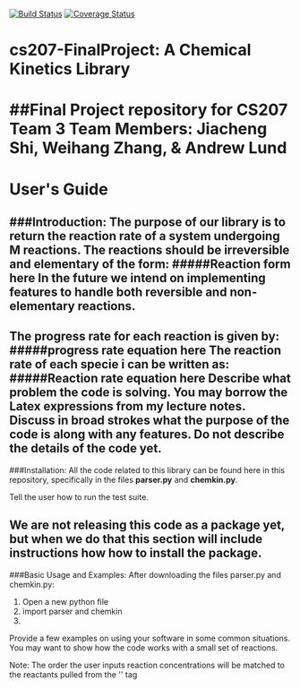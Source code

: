 [![Build Status](https://travis-ci.org/cs207team3/cs207-FinalProject.svg?branch=master)](https://travis-ci.org/cs207team3/cs207-FinalProject.svg?branch=master)
[![Coverage Status](https://coveralls.io/repos/github/cs207team3/cs207-FinalProject/badge.svg?branch=master)](https://coveralls.io/github/cs207team3/cs207-FinalProject?branch=master)

# cs207-FinalProject: A Chemical Kinetics Library
##Final Project repository for CS207 Team 3
Team Members: Jiacheng Shi, Weihang Zhang, & Andrew Lund
=====
User's Guide
====
###Introduction: 
The purpose of our library is to return the reaction rate of a system undergoing M reactions.
The reactions should be irreversible and elementary of the form: 
#####Reaction form here
In the future we intend on implementing features to handle both reversible and non-elementary reactions.
-----
The progress rate for each reaction is given by:
#####progress rate equation here
The reaction rate of each specie i can be written as:
#####Reaction rate equation here
Describe what problem the code is solving. You may borrow the Latex expressions from my lecture notes. Discuss in broad 
strokes what the purpose of the code is along with any features. Do not describe the details of the code yet.
------
###Installation:
All the code related to this library can be found here in this repository, specifically in the files **parser.py** and **chemkin.py**. 

Tell the user how to run the test suite. 

We are not releasing this code as a package yet, but when we do that this section 
will include instructions how how to install the package.
------
###Basic Usage and Examples: 
After downloading the files parser.py and chemkin.py:
1. Open a new python file
2. import parser and chemkin
3. 
Provide a few examples on using your software in some common situations. You may want to show how the code works with a small set of reactions.

Note: The order the user inputs reaction concentrations will be matched to the reactants pulled from the '<phase>' tag